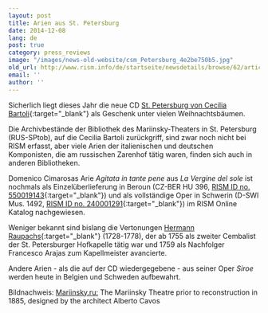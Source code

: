 ```yaml
---
layout: post
title: Arien aus St. Petersburg
date: 2014-12-08
lang: de
post: true
category: press_reviews
image: "/images/news-old-website/csm_Petersburg_4e2be750b5.jpg"
old_url: http://www.rism.info/de/startseite/newsdetails/browse/62/article/64/arias-from-st-petersburg.html
email: ''
author: ''
---
```



Sicherlich liegt dieses Jahr die neue CD [St. Petersburg von Cecilia Bartoli](http://ceciliabartolionline.com/st-petersburg/){:target="_blank"} als Geschenk unter vielen Weihnachtsbäumen.

Die Archivbestände der Bibliothek des Mariinsky-Theaters in St. Petersburg (RUS-SPtob), auf die Cecilia Bartoli zurückgriff, sind zwar noch nicht bei RISM erfasst, aber viele Arien der italienischen und deutschen Komponisten, die am russischen Zarenhof tätig waren, finden sich auch in anderen Bibliotheken.

Domenico Cimarosas Arie _Agitata in tante pene_ aus _La Vergine del sole_ ist nochmals als Einzelüberlieferung in Beroun (CZ-BER HU 396, [RISM ID no. 550019143](https://opac.rism.info/search?View=rism&localkey=550019143){:target="_blank"}) und als vollständige Oper in Schwerin (D-SWl Mus. 1492, [RISM ID no. 240001291](https://opac.rism.info/search?View=rism&localkey=240001291){:target="_blank"}) im RISM Online Katalog nachgewiesen.

Weniger bekannt sind bislang die Vertonungen [Hermann Raupachs](https://opac.rism.info/search?View=rism&author=Raupach+Hermann){:target="_blank"} (1728-1778), der ab 1755 als zweiter Cembalist der St. Petersburger Hofkapelle tätig war und 1759 als Nachfolger Francesco Arajas zum Kapellmeister avancierte.

Andere Arien - als die auf der CD wiedergegebene - aus seiner Oper _Siroe_ werden heute in Belgien und Schweden aufbewahrt.

Bildnachweis: [Mariinsky.ru:](http://www.mariinsky.ru/en/about/history_theatre/mariinsky_theatre/) The Mariinsky Theatre prior to reconstruction in 1885, designed by the architect Alberto Cavos

